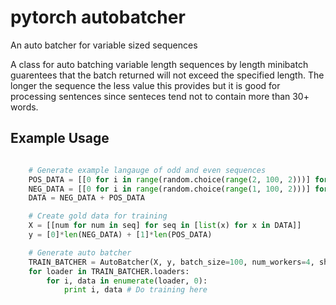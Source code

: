 # pytorch autobatcher

An auto batcher for variable sized sequences

A class for auto batching variable length sequences by length minibatch guarentees that the batch returned will not exceed the specified length. The longer the sequence the less value this provides but it is good for processing sentences since senteces tend not to contain more than 30+ words.


## Example Usage
```python

    # Generate example langauge of odd and even sequences
    POS_DATA = [[0 for i in range(random.choice(range(2, 100, 2)))] for _ in range(500)]
    NEG_DATA = [[0 for i in range(random.choice(range(1, 100, 2)))] for _ in range(500)]
    DATA = NEG_DATA + POS_DATA

    # Create gold data for training
    X = [[num for num in seq] for seq in [list(x) for x in DATA]]
    y = [0]*len(NEG_DATA) + [1]*len(POS_DATA)

    # Generate auto batcher
    TRAIN_BATCHER = AutoBatcher(X, y, batch_size=100, num_workers=4, shuffle=True)
    for loader in TRAIN_BATCHER.loaders:
        for i, data in enumerate(loader, 0):
            print i, data # Do training here
```
